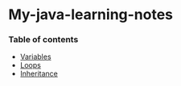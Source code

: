 # My-java-learning-notes

### Table of contents
- [Variables](Variables.md)
- [Loops](Loops.md)
- [Inheritance](Inheritance.md)
